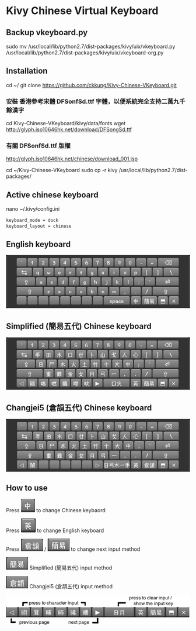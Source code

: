 # Kivy Chinese Virtual Keyboard

## Backup vkeyboard.py
sudo mv /usr/local/lib/python2.7/dist-packages/kivy/uix/vkeyboard.py /usr/local/lib/python2.7/dist-packages/kivy/uix/vkeyboard-org.py

## Installation

cd ~/
git clone https://github.com/ckkung/Kivy-Chinese-VKeyboard.git

### 安裝 香港參考宋體 DFSonfSd.ttf 字體，以便系統完全支持二萬九千餘漢字

cd Kivy-Chinese-VKeyboard/kivy/data/fonts
wget http://glyph.iso10646hk.net/download/DFSongSd.ttf

### 有關 DFSonfSd.ttf 版權
http://glyph.iso10646hk.net/chinese/download_001.jsp

cd ~/Kivy-Chinese-VKeyboard
sudo cp -r kivy /usr/local/lib/python2.7/dist-packages/

## Active chinese keyboard
nano ~/.kivy/config.ini 

	keyboard_mode = dock
	keyboard_layout = chinese

## English keyboard
![](./png/english_keyboard.png)

## Simplified (簡易五代) Chinese keyboard
![](./png/simplex5_keyboard.png)

## Changjei5 (倉頡五代) Chinese keyboard
![](./png/cj5_keyboard.png)

## How to use

Press ![](./png/chinese.png) to change Chinese keybaord

Press ![](./png/english.png) to change English keyboard

Press ![](./png/cj5.png) / ![](./png/simplex5.png) to change next input method

![](./png/simplex5.png) Simplified (簡易五代) input method

![](./png/cj5.png) Changjei5 (倉頡五代) input method

![](./png/key.png)
